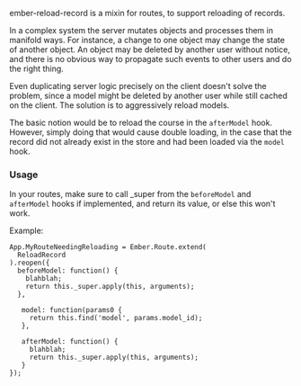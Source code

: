 ember-reload-record is a mixin for routes, to support reloading of records.

In a complex system the server mutates objects and processes them
in manifold ways. For instance, a change to one object may change
the state of another object. An object may be deleted by another user
without notice, and there is no obvious way to propagate such events to
other users and do the right thing.

Even duplicating server logic precisely on the client doesn't solve the problem,
since a model might be deleted by another user while still cached on the client.
The solution is to aggressively reload models.

The basic notion would be to reload the course in the `afterModel` hook.
However, simply doing that would cause double loading,
in the case that the record did not already exist in the store and had been
loaded via the `model` hook.

### Usage

In your routes, make sure to call _super from the `beforeModel` and
`afterModel` hooks if implemented, and return its value, or else this won't work.

Example:

    App.MyRouteNeedingReloading = Ember.Route.extend(
      ReloadRecord
    ).reopen({
      beforeModel: function() {
        blahblah;
        return this._super.apply(this, arguments);
      },

       model: function(params0 {
         return this.find('model', params.model_id);
       },

       afterModel: function() {
         blahblah;
         return this._super.apply(this, arguments);
       }
    });
